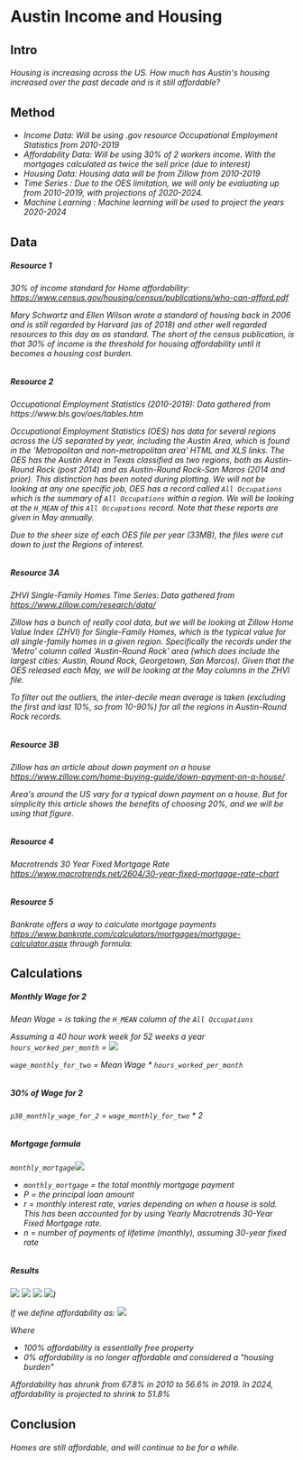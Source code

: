 # Austin Income and Housing

<h2>Intro</h2>
<h6>
Housing is increasing across the US. How much has Austin's housing increased over the past decade and is it still affordable?
</h6>

<h2>Method</h2>
<h6>

- Income Data: Will be using .gov resource Occupational Employment Statistics from 2010-2019
- Affordability Data: Will be using 30% of 2 workers income. With the mortgages calculated as twice the sell price (due to interest)
- Housing Data:  Housing data will be from Zillow from 2010-2019
- Time Series : Due to the OES limitation, we will only be evaluating up from 2010-2019, with projections of 2020-2024.
- Machine Learning : Machine learning will be used to project the years 2020-2024
</h6>

<h2>Data</h2>

<h5>Resource 1</h5>
<h6>

30% of income standard for Home affordability: https://www.census.gov/housing/census/publications/who-can-afford.pdf

Mary Schwartz and Ellen Wilson wrote a standard of housing back in 2006 and is still regarded by Harvard (as of 2018) and other well regarded resources to this day as as standard. The short of the census publication, is that 30% of income is the threshold for housing affordability until it becomes a housing cost burden.
</h6>

<h5>Resource 2</h5>

<h6>
Occupational Employment Statistics (2010-2019): Data gathered from https://www.bls.gov/oes/tables.htm

Occupational Employment Statistics (OES) has data for several regions across the US separated by year, including the Austin Area, which is found in the 'Metropolitan and non-metropolitan area' HTML and XLS links. The OES has the Austin Area in Texas classified as two regions, both as Austin-Round Rock (post 2014) and as Austin-Round Rock-San Maros (2014 and prior). This distinction has been noted during plotting. We will not be looking at any one specific job, OES has a record called `All Occupations` which is the summary of `All Occupations` within a region. We will be looking at the `H_MEAN` of this `All Occupations` record. Note that these reports are given in May annually. 

Due to the sheer size of each OES file per year (33MB), the files were cut down to just the Regions of interest.
</h6>

<h5>Resource 3A</h5>
<h6>

ZHVI Single-Family Homes Time Series: Data gathered from https://www.zillow.com/research/data/

Zillow has a bunch of really cool data, but we will be looking at Zillow Home Value Index (ZHVI) for Single-Family Homes, which is the typical value for all single-family homes in a given region. Specifically the records under the 'Metro' column called 'Austin-Round Rock' area (which does include the largest cities: Austin, Round Rock, Georgetown, San Marcos). Given that the OES released each May, we will be looking at the May columns in the ZHVI file.

To filter out the outliers, the inter-decile mean average is taken (excluding the first and last 10%, so from 10-90%) for all the regions in Austin-Round Rock records.
</h6>

<h5>Resource 3B</h5>
<h6>

Zillow has an article about down payment on a house https://www.zillow.com/home-buying-guide/down-payment-on-a-house/

Area's around the US vary for a typical down payment on a house. But for simplicity this article shows the benefits of choosing 20%, and we will be using that figure.
</h6>

<h5>Resource 4</h5>
<h6>

Macrotrends 30 Year Fixed Mortgage Rate https://www.macrotrends.net/2604/30-year-fixed-mortgage-rate-chart
</h6>

<h5>Resource 5</h5>
<h6> 

Bankrate offers a way to calculate mortgage payments https://www.bankrate.com/calculators/mortgages/mortgage-calculator.aspx through formula:

<h2>Calculations</h2>

<h5>Monthly Wage for 2</h5>

<h6> 

Mean Wage = is taking the `H_MEAN` column of the `All Occupations`

Assuming a 40 hour work week for 52 weeks a year
`hours_worked_per_month` = <img src="https://render.githubusercontent.com/render/math?math=40\frac{hour(s)}{week(s)}*\frac{52week(s)}{12month(s)}=173.\overline{33}\frac{hour(s)}{month(s)}">

`wage_monthly_for_two` = Mean Wage * `hours_worked_per_month`
</h6>

<h5>30% of Wage for 2<h5>
<h6>

`p30_monthly_wage_for_2` = `wage_monthly_for_two` * 2
</h6>

<h5>Mortgage formula<h5>
<h6>

`monthly_mortgage`<img src="https://render.githubusercontent.com/render/math?math==P*\frac{r*(1%2Br)^{n}}{(1%2Br)^{n}-1}">

- `monthly_mortgage` = the total monthly mortgage payment
- P = the principal loan amount
- r = monthly interest rate, varies depending on when a house is sold. This has been accounted for by using Yearly Macrotrends 30-Year Fixed Mortgage rate.
- n = number of payments of lifetime (monthly), assuming 30-year fixed rate
</h6>

<h5>Results</h5>
<h6>

![](graphs/OES.png?raw=true|width=250)
![](graphs/ZHVI.png?raw=true|width=250)
![](graphs/mortgage.png?raw=true|width=250)
![](graphs/OES&ZHVIMortgage.png?raw=true|width=250))

If we define affordability as: <img src="https://render.githubusercontent.com/render/math?math=1-\frac{monthly\_mortgage}{30percent\_of\_Wages\_for\_2\_workers}">

Where 
- 100% affordability is essentially free property
- 0% affordability is no longer affordable and considered a "housing burden"

Affordability has shrunk from 67.8% in 2010 to 56.6% in 2019. In 2024, affordability is projected to shrink to 51.8%

<h2>Conclusion</h2>
<h6>

Homes are still affordable, and will continue to be for a while.
</h6>


